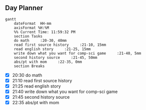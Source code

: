 ## Day Planner
```mermaid
gantt
    dateFormat  HH-mm
    axisFormat %H:%M
    %% Current Time: 11:59:32 PM
    section Tasks
    do math     :20-30, 40mm
    read first source history     :21-10, 15mm
    read english story     :21-25, 15mm
    write down what you want for comp-sci game     :21-40, 5mm
    second history source     :21-45, 50mm
    abs/pt with mom     :22-35, 0mm
    section Breaks

```

- [x] 20:30 do math
- [x] 21:10 read first source history
- [x] 21:25 read english story
- [x] 21:40 write down what you want for comp-sci game
- [x] 21:45 second history source
- [x] 22:35 abs/pt with mom